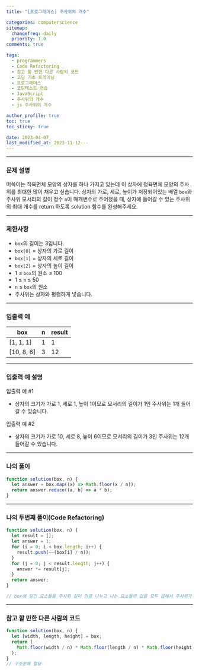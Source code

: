 ```yaml
---
title: "[프로그래머스] 주사위의 개수"

categories: computerscience
sitemap:
  changefreq: daily
  priority: 1.0
comments: true

tags:
  - programmers
  - Code Refactoring
  - 참고 할 만한 다른 사람의 코드
  - 코딩 기초 트레이닝
  - 프로그래머스
  - 코딩테스트 연습
  - JavaScript
  - 주사위의 개수
  - js 주사위의 개수

author_profile: true
toc: true
toc_sticky: true

date: 2023-04-07
last_modified_at: 2023-11-12---
---
```


---

### 문제 설명

머쓱이는 직육면체 모양의 상자를 하나 가지고 있는데 이 상자에 정육면체 모양의 주사위를 최대한 많이 채우고 싶습니다. 상자의 가로, 세로, 높이가 저장되어있는 배열 `box`와 주사위 모서리의 길이 정수 `n`이 매개변수로 주어졌을 때, 상자에 들어갈 수 있는 주사위의 최대 개수를 return 하도록 solution 함수를 완성해주세요.

---

### 제한사항

- `box`의 길이는 3입니다.
- `box[0]` = 상자의 가로 길이
- `box[1]` = 상자의 세로 길이
- `box[2]` = 상자의 높이 길이
- 1 ≤ `box`의 원소 ≤ 100
- 1 ≤ `n` ≤ 50
- `n` ≤ `box`의 원소
- 주사위는 상자와 평행하게 넣습니다.

---

### 입출력 예

| box        | n   | result |
| ---------- | --- | ------ |
| [1, 1, 1]  | 1   | 1      |
| [10, 8, 6] | 3   | 12     |

---

### 입출력 예 설명

입출력 예 #1

- 상자의 크기가 가로 1, 세로 1, 높이 1이므로 모서리의 길이가 1인 주사위는 1개 들어갈 수 있습니다.

입출력 예 #2

- 상자의 크기가 가로 10, 세로 8, 높이 6이므로 모서리의 길이가 3인 주사위는 12개 들어갈 수 있습니다.

---

### 나의 풀이

```jsx
function solution(box, n) {
  let answer = box.map((x) => Math.floor(x / n));
  return answer.reduce((a, b) => a * b);
}
```

---

### 나의 두번째 풀이(Code Refactoring)

```jsx
function solution(box, n) {
  let result = [];
  let answer = 1;
  for (i = 0; i < box.length; i++) {
    result.push(~~(box[i] / n));
  }
  for (j = 0; j < result.length; j++) {
    answer *= result[j];
  }
  return answer;
}

// box에 담긴 요소들을 주사위 길이 만큼 나누고 나눈 요소들의 값을 모두 곱해서 주사위가 들어갈 크기를 추출
```

---

### 참고 할 만한 다른 사람의 코드

```jsx
function solution(box, n) {
  let [width, length, height] = box;
  return (
    Math.floor(width / n) * Math.floor(length / n) * Math.floor(height / n)
  );
}
// 구조분해 할당
```
